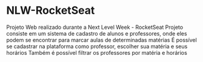 # NLW-RocketSeat
Projeto Web realizado durante a Next Level Week - RocketSeat
Projeto consiste em um sistema de cadastro de alunos e professores, onde eles podem se encontrar para marcar aulas de determinadas matérias
É possível se cadastrar na plataforma como professor, escolher sua matéria e seus horários
Também é possível filtrar os professores por matéria e horários
